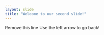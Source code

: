 ```yaml
---
layout: slide
title: "Welcome to our second slide!"
---
```

Remove this line
Use the left arrow to go back!
